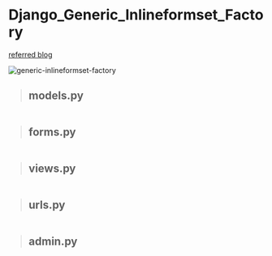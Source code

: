 # Django_Generic_Inlineformset_Factory

[referred blog](https://narito.ninja/blog/detail/34/)

![generic-inlineformset-factory](generic-inlineformset-factory.gif)

> ## models.py
``` python

```

> ## forms.py
``` python

```


> ## views.py
``` python

```

> ## urls.py
``` python

```

> ## admin.py
``` python

```
